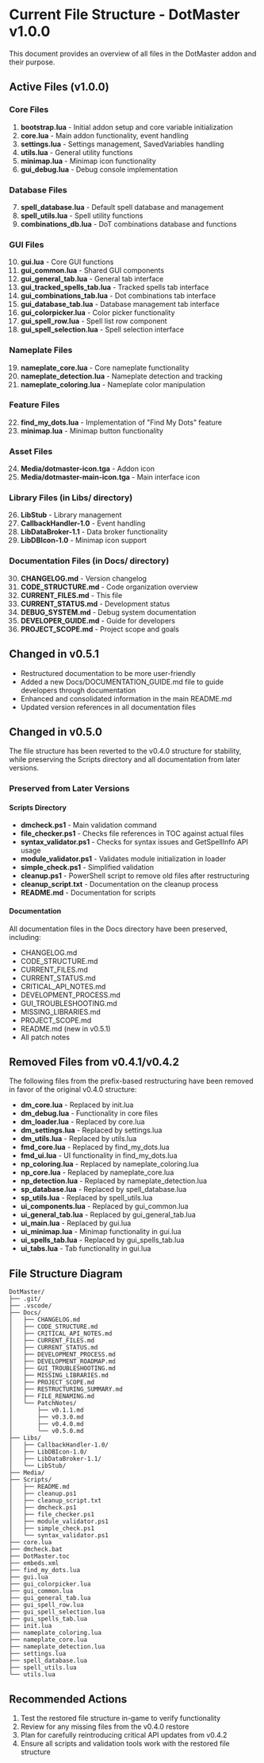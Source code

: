 # Current File Structure - DotMaster v1.0.0

This document provides an overview of all files in the DotMaster addon and their purpose.

## Active Files (v1.0.0)

### Core Files
1. **bootstrap.lua** - Initial addon setup and core variable initialization
2. **core.lua** - Main addon functionality, event handling
3. **settings.lua** - Settings management, SavedVariables handling
4. **utils.lua** - General utility functions
5. **minimap.lua** - Minimap icon functionality
6. **gui_debug.lua** - Debug console implementation

### Database Files
7. **spell_database.lua** - Default spell database and management
8. **spell_utils.lua** - Spell utility functions
9. **combinations_db.lua** - DoT combinations database and functions

### GUI Files
10. **gui.lua** - Core GUI functions
11. **gui_common.lua** - Shared GUI components
12. **gui_general_tab.lua** - General tab interface
13. **gui_tracked_spells_tab.lua** - Tracked spells tab interface
14. **gui_combinations_tab.lua** - Dot combinations tab interface
15. **gui_database_tab.lua** - Database management tab interface
16. **gui_colorpicker.lua** - Color picker functionality
17. **gui_spell_row.lua** - Spell list row component
18. **gui_spell_selection.lua** - Spell selection interface

### Nameplate Files
19. **nameplate_core.lua** - Core nameplate functionality
20. **nameplate_detection.lua** - Nameplate detection and tracking
21. **nameplate_coloring.lua** - Nameplate color manipulation

### Feature Files
22. **find_my_dots.lua** - Implementation of "Find My Dots" feature
23. **minimap.lua** - Minimap button functionality

### Asset Files
24. **Media/dotmaster-icon.tga** - Addon icon
25. **Media/dotmaster-main-icon.tga** - Main interface icon

### Library Files (in Libs/ directory)
26. **LibStub** - Library management
27. **CallbackHandler-1.0** - Event handling
28. **LibDataBroker-1.1** - Data broker functionality
29. **LibDBIcon-1.0** - Minimap icon support

### Documentation Files (in Docs/ directory)
30. **CHANGELOG.md** - Version changelog
31. **CODE_STRUCTURE.md** - Code organization overview
32. **CURRENT_FILES.md** - This file
33. **CURRENT_STATUS.md** - Development status
34. **DEBUG_SYSTEM.md** - Debug system documentation
35. **DEVELOPER_GUIDE.md** - Guide for developers
36. **PROJECT_SCOPE.md** - Project scope and goals

## Changed in v0.5.1
- Restructured documentation to be more user-friendly
- Added a new Docs/DOCUMENTATION_GUIDE.md file to guide developers through documentation
- Enhanced and consolidated information in the main README.md
- Updated version references in all documentation files

## Changed in v0.5.0
The file structure has been reverted to the v0.4.0 structure for stability, while preserving the Scripts directory and all documentation from later versions.

### Preserved from Later Versions

#### Scripts Directory
- **dmcheck.ps1** - Main validation command
- **file_checker.ps1** - Checks file references in TOC against actual files
- **syntax_validator.ps1** - Checks for syntax issues and GetSpellInfo API usage
- **module_validator.ps1** - Validates module initialization in loader
- **simple_check.ps1** - Simplified validation
- **cleanup.ps1** - PowerShell script to remove old files after restructuring
- **cleanup_script.txt** - Documentation on the cleanup process
- **README.md** - Documentation for scripts

#### Documentation
All documentation files in the Docs directory have been preserved, including:
- CHANGELOG.md
- CODE_STRUCTURE.md
- CURRENT_FILES.md
- CURRENT_STATUS.md
- CRITICAL_API_NOTES.md
- DEVELOPMENT_PROCESS.md
- GUI_TROUBLESHOOTING.md
- MISSING_LIBRARIES.md
- PROJECT_SCOPE.md
- README.md (new in v0.5.1)
- All patch notes

## Removed Files from v0.4.1/v0.4.2
The following files from the prefix-based restructuring have been removed in favor of the original v0.4.0 structure:

- **dm_core.lua** - Replaced by init.lua
- **dm_debug.lua** - Functionality in core files
- **dm_loader.lua** - Replaced by core.lua
- **dm_settings.lua** - Replaced by settings.lua
- **dm_utils.lua** - Replaced by utils.lua
- **fmd_core.lua** - Replaced by find_my_dots.lua
- **fmd_ui.lua** - UI functionality in find_my_dots.lua
- **np_coloring.lua** - Replaced by nameplate_coloring.lua
- **np_core.lua** - Replaced by nameplate_core.lua
- **np_detection.lua** - Replaced by nameplate_detection.lua
- **sp_database.lua** - Replaced by spell_database.lua
- **sp_utils.lua** - Replaced by spell_utils.lua
- **ui_components.lua** - Replaced by gui_common.lua
- **ui_general_tab.lua** - Replaced by gui_general_tab.lua
- **ui_main.lua** - Replaced by gui.lua
- **ui_minimap.lua** - Minimap functionality in gui.lua
- **ui_spells_tab.lua** - Replaced by gui_spells_tab.lua
- **ui_tabs.lua** - Tab functionality in gui.lua

## File Structure Diagram
```
DotMaster/
├── .git/
├── .vscode/
├── Docs/
│   ├── CHANGELOG.md
│   ├── CODE_STRUCTURE.md
│   ├── CRITICAL_API_NOTES.md
│   ├── CURRENT_FILES.md
│   ├── CURRENT_STATUS.md
│   ├── DEVELOPMENT_PROCESS.md
│   ├── DEVELOPMENT_ROADMAP.md
│   ├── GUI_TROUBLESHOOTING.md
│   ├── MISSING_LIBRARIES.md
│   ├── PROJECT_SCOPE.md
│   ├── RESTRUCTURING_SUMMARY.md
│   ├── FILE_RENAMING.md
│   └── PatchNotes/
│       ├── v0.1.1.md
│       ├── v0.3.0.md
│       ├── v0.4.0.md
│       └── v0.5.0.md
├── Libs/
│   ├── CallbackHandler-1.0/
│   ├── LibDBIcon-1.0/
│   ├── LibDataBroker-1.1/
│   └── LibStub/
├── Media/
├── Scripts/
│   ├── README.md
│   ├── cleanup.ps1
│   ├── cleanup_script.txt
│   ├── dmcheck.ps1
│   ├── file_checker.ps1
│   ├── module_validator.ps1
│   ├── simple_check.ps1
│   └── syntax_validator.ps1
├── core.lua
├── dmcheck.bat
├── DotMaster.toc
├── embeds.xml
├── find_my_dots.lua
├── gui.lua
├── gui_colorpicker.lua
├── gui_common.lua
├── gui_general_tab.lua
├── gui_spell_row.lua
├── gui_spell_selection.lua
├── gui_spells_tab.lua
├── init.lua
├── nameplate_coloring.lua
├── nameplate_core.lua
├── nameplate_detection.lua
├── settings.lua
├── spell_database.lua
├── spell_utils.lua
└── utils.lua
```

## Recommended Actions

1. Test the restored file structure in-game to verify functionality
2. Review for any missing files from the v0.4.0 restore
3. Plan for carefully reintroducing critical API updates from v0.4.2
4. Ensure all scripts and validation tools work with the restored file structure
``` 